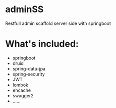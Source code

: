 # adminSS
Restfull admin scaffold server side with springboot

# What's included:
* springboot
* druid
* spring-data-jpa
* spring-security
* JWT
* lombok
* ehcache
* swagger2
* ……
